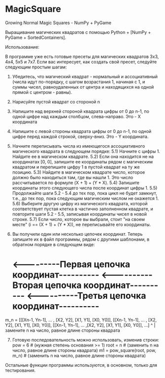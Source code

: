 # MagicSquare
Growing Normal Magic Squares - NumPy + PyGame

Выращивание магических квадратов с помощью Python + [NumPy + PyGame + SortedContainers].

Использование:

В программе уже есть готовые пресеты для магических квадратов 3х3, 4х4, 5х5 и 7х7.
Если вас интересует, как создать свой пресет, следуйте следующим простым шагам:
  1) Убедитесь, что магический квадрат - нормальный и ассоциативный (числа идут по-порядку, с шагом возрастания 1, начиная с 1, и суммы чисел, равноудаленных от центра и находящихся на одной прямой с центром - равны).
  2) Нарисуйте пустой квадрат со стороной n
  3) Напишите над верхней стороной квадрата цифры от 0 до n-1, по одной цифре над каждым столбцом, слева-направо. Это - X координата
  4) Напишите с левой стороны квадрата цифры от 0 до n-1, по одной цифре перед каждой строкой, сверху-вниз. Это - Y координата.
  
  5) Начните переписывать числа из имеющегося ассоциативного магического квадрата в следующем порядке:
    5.1) Начните с цифры 1. Найдите ее в магическом квадрате.
    5.2) Если она находится не на координатах [0, 0], запишите ее координаты рядом с магическим квадратом и перепишите цифру 1 в пустой квадрат на ту же позицию.
    5.3) Найдите в магическом квадрате число, которое должно было находиться там, где вы нашли 1. Это число рассчитывается по формуле (X + 1) + (Y * X).
    5.4) Запишите координаты этого следующего числа после координат цифры 1.
    5.5) Продолжайте шаги 5.2 - 5.4 до тех пор, пока цикл не будет замкнут, т.е., до тех пор, пока следующим магическим числом не окажется 1.
    5.6) Выберите другую цифру из магического квадрата, которой соответствует пустая клетка в частично заполненном квадрате, и повторите шаги 5.2 - 5.5, записывая координаты чисел в новой строке.
    5.7) Если число, которое вы выбрали, стоит "на своем месте" (i == (X + 1) + (Y * X)), не переписывайте его координаты.
  
  6) Вы получили один или несколько цепочек координат. Теперь запишите их в файл программы, рядом с другими шаблонами, в обратном порядке в следующем виде:
      # &lt;---------Первая цепочка координат----------     &lt;----------Вторая цепочка координат----------     &lt;----------Третья цепочка координат----------
m_n = [[[Xn-1, Yn-1], ... , [X2, Y2], [X1, Y1], [X0, Y0]], [[Xn-1, Yn-1], ... , [X2, Y2], [X1, Y1], [X0, Y0]], [[Xn-1, Yn-1], ... ,[X2, Y2], [X1, Y1], [X0, Y0]], ...]
  ^
  |
  замените n на число, равное длине стороны квадрата
  
  7) Готовую последовательность можно использовать, изменив строки:
    pow = 6 # (нужная степень основания >= 1)
    root = n # (заменить n на число, равное длине стороны квадрата)
    m1 = pow_square(root, pow, m_n) # (заменить n на число, равное длине стороны квадрата)
    
Остальные функции программы используются, в основном, только для тестирования.
